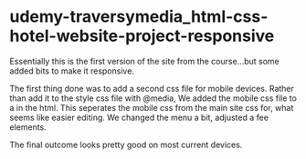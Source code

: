 # udemy-traversymedia_html-css-hotel-website-project-responsive

Essentially this is the first version of the site from the course...but some added bits to make it responsive.

The first thing done was to add a second css file for mobile devices. Rather than add it to the style css file with @media, We added the mobile css file to a <link> in the html.  This seperates the mobile css from the main site css for, what seems like easier editing.  We changed the menu a bit, adjusted a fee elements.

The final outcome looks pretty good on most current devices.
